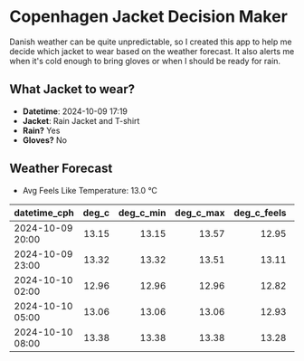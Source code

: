 
# Copenhagen Jacket Decision Maker

Danish weather can be quite unpredictable, so I created this app to help me decide which jacket to wear based on the weather forecast. 
It also alerts me when it's cold enough to bring gloves or when I should be ready for rain.

## What Jacket to wear?

- **Datetime**: 2024-10-09 17:19
- **Jacket**: Rain Jacket and T-shirt
- **Rain?** Yes
- **Gloves?** No

## Weather Forecast
- Avg Feels Like Temperature: 13.0 °C

| datetime_cph     |   deg_c |   deg_c_min |   deg_c_max |   deg_c_feels | weather   | wind   | rain   |
|:-----------------|--------:|------------:|------------:|--------------:|:----------|:-------|:-------|
| 2024-10-09 20:00 |   13.15 |       13.15 |       13.57 |         12.95 | Clouds    | Low    | None   |
| 2024-10-09 23:00 |   13.32 |       13.32 |       13.51 |         13.11 | Rain      | Low    | Low    |
| 2024-10-10 02:00 |   12.96 |       12.96 |       12.96 |         12.82 | Rain      | Low    | Medium |
| 2024-10-10 05:00 |   13.06 |       13.06 |       13.06 |         12.93 | Rain      | High   | Medium |
| 2024-10-10 08:00 |   13.38 |       13.38 |       13.38 |         13.28 | Rain      | High   | Medium |
        